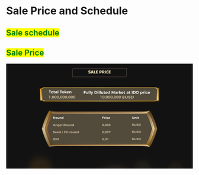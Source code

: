 # Sale Price and Schedule

## <mark style="color:green;">Sale schedule</mark>

## <mark style="color:green;">Sale Price</mark>

![](../.gitbook/assets/price.png)

<mark style="color:green;"></mark>
